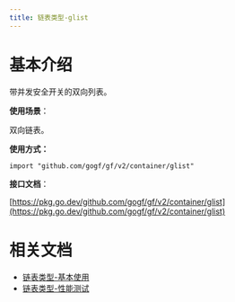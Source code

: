```yaml
---
title: 链表类型-glist
---
```


# 基本介绍

带并发安全开关的双向列表。

**使用场景**：

双向链表。

**使用方式：**

```
import "github.com/gogf/gf/v2/container/glist"
```

**接口文档**：

[https://pkg.go.dev/github.com/gogf/gf/v2/container/glist](https://pkg.go.dev/github.com/gogf/gf/v2/container/glist)

# 相关文档

- [链表类型-基本使用](/docs/组件列表/数据结构/链表类型-glist/链表类型-基本使用)
- [链表类型-性能测试](/docs/组件列表/数据结构/链表类型-glist/链表类型-性能测试)